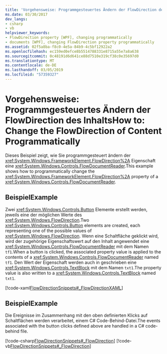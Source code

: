 ```yaml
---
title: 'Vorgehensweise: Programmgesteuertes Ändern der FlowDirection des Inhalts'
ms.date: 03/30/2017
dev_langs:
- csharp
- vb
helpviewer_keywords:
- FlowDirection property [WPF], changing programmatically
- documents [WPF], changing FlowDirection property programmatically
ms.assetid: 02f5a8ba-f8c0-4e5a-84b9-4c5bf12922a2
ms.openlocfilehash: ec159ed0efce8b5514788331e8715a55e7a8a638
ms.sourcegitcommit: 0c48191d6d641ce88d7510e319cf38c0e35697d0
ms.translationtype: MT
ms.contentlocale: de-DE
ms.lasthandoff: 03/05/2019
ms.locfileid: "57359327"
---
```

# <a name="how-to-change-the-flowdirection-of-content-programmatically"></a><span data-ttu-id="ec655-102">Vorgehensweise: Programmgesteuertes Ändern der FlowDirection des Inhalts</span><span class="sxs-lookup"><span data-stu-id="ec655-102">How to: Change the FlowDirection of Content Programmatically</span></span>
<span data-ttu-id="ec655-103">Dieses Beispiel zeigt, wie Sie programmgesteuert ändern der <xref:System.Windows.FrameworkElement.FlowDirection%2A> Eigenschaft eine <xref:System.Windows.Controls.FlowDocumentReader>.</span><span class="sxs-lookup"><span data-stu-id="ec655-103">This example shows how to programmatically change the <xref:System.Windows.FrameworkElement.FlowDirection%2A> property of a <xref:System.Windows.Controls.FlowDocumentReader>.</span></span>  
  
## <a name="example"></a><span data-ttu-id="ec655-104">Beispiel</span><span class="sxs-lookup"><span data-stu-id="ec655-104">Example</span></span>  
 <span data-ttu-id="ec655-105">Zwei <xref:System.Windows.Controls.Button> Elemente erstellt werden, jeweils eine der möglichen Werte des <xref:System.Windows.FlowDirection>.</span><span class="sxs-lookup"><span data-stu-id="ec655-105">Two <xref:System.Windows.Controls.Button> elements are created, each representing one of the possible values of <xref:System.Windows.FlowDirection>.</span></span> <span data-ttu-id="ec655-106">Wenn eine Schaltfläche geklickt wird, wird der zugehörige Eigenschaftswert auf den Inhalt angewendet eine <xref:System.Windows.Controls.FlowDocumentReader> mit dem Namen `tf1`.</span><span class="sxs-lookup"><span data-stu-id="ec655-106">When a button is clicked, the associated property value is applied to the contents of a <xref:System.Windows.Controls.FlowDocumentReader> named `tf1`.</span></span>  <span data-ttu-id="ec655-107">Den Wert der Eigenschaft werden auch in geschrieben eine <xref:System.Windows.Controls.TextBlock> mit dem Namen `txt1`.</span><span class="sxs-lookup"><span data-stu-id="ec655-107">The property value is also written to a <xref:System.Windows.Controls.TextBlock> named `txt1`.</span></span>  
  
 [!code-xaml[FlowDirectionSnippets#_FlowDirectionXAML](~/samples/snippets/csharp/VS_Snippets_Wpf/FlowDirectionSnippets/CSharp/Window1.xaml#_flowdirectionxaml)]  
  
## <a name="example"></a><span data-ttu-id="ec655-108">Beispiel</span><span class="sxs-lookup"><span data-stu-id="ec655-108">Example</span></span>  
 <span data-ttu-id="ec655-109">Die Ereignisse im Zusammenhang mit den oben definierten Klicks auf Schaltflächen werden verarbeitet, einem C# Code-Behind-Datei.</span><span class="sxs-lookup"><span data-stu-id="ec655-109">The events associated with the button clicks defined above are handled in a C# code-behind file.</span></span>  
  
 [!code-csharp[FlowDirectionSnippets#_FlowDirection](~/samples/snippets/csharp/VS_Snippets_Wpf/FlowDirectionSnippets/CSharp/Window1.xaml.cs#_flowdirection)]
 [!code-vb[FlowDirectionSnippets#_FlowDirection](~/samples/snippets/visualbasic/VS_Snippets_Wpf/FlowDirectionSnippets/VisualBasic/Window1.xaml.vb#_flowdirection)]

